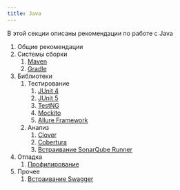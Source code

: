 ```yaml
---
title: Java
---
```


В этой секции описаны рекомендации по работе с Java

1. Общие рекомендации
2. Системы сборки
    1. [Maven](maven)
    2. [Gradle](gradle)
3. Библиотеки
    1. Тестирование
        1. [JUnit 4](junit-4)
        2. [JUnit 5](junit-5)
        3. [TestNG](testng)
        4. [Mockito](mockito)
        5. [Allure Framework](allure)
    2. Анализ
        1. [Clover](clover)
        2. [Cobertura](cobertura)
        3. [Встраивание SonarQube Runner](sonarqube-runner)
4. Отладка
    1. [Профилирование](profiling)
5. Прочее
    1. [Встраивание Swagger](embedding-swagger)
    